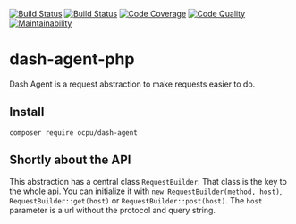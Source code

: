 [![Build Status](https://img.shields.io/travis/ocpu/dash-agent-php/master.svg?style=flat-square)](https://travis-ci.org/ocpu/dash-agent-php)
[![Build Status](https://img.shields.io/circleci/project/github/ocpu/dash-agent-php/master.svg?style=flat-square)](https://circleci.com/gh/ocpu/dash-agent-php)
[![Code Coverage](https://img.shields.io/scrutinizer/coverage/g/ocpu/dash-agent-php.svg?style=flat-square)](https://scrutinizer-ci.com/g/ocpu/dash-agent-php/?branch=master)
[![Code Quality](https://img.shields.io/scrutinizer/g/ocpu/dash-agent-php.svg?style=flat-square)](https://scrutinizer-ci.com/g/ocpu/dash-agent-php/?branch=master)
[![Maintainability](https://img.shields.io/codeclimate/maintainability/ocpu/dash-agent-php.svg?style=flat-square)](https://codeclimate.com/github/ocpu/dash-agent-php)

# dash-agent-php

Dash Agent is a request abstraction to make requests easier to do.

## Install

```
composer require ocpu/dash-agent
```

## Shortly about the API

This abstraction has a central class `RequestBuilder`. That class is the key to the whole api. You can initialize it with `new RequestBuilder(method, host)`, `RequestBuilder::get(host)` or `RequestBuilder::post(host)`. The `host` parameter is a url without the protocol and query string. 
